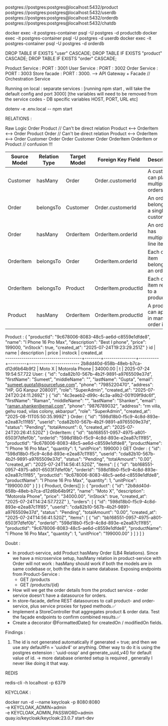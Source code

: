 postgres://postgres:postgres@localhost:5432/product
postgres://postgres:postgres@localhost:5432/userdb
postgres://postgres:postgres@localhost:5432/orderdb
postgres://postgres:postgres@localhost:5432/chatdb

docker exec -it postgres-container psql -U postgres -d productdb
docker exec -it postgres-container psql -U postgres -d userdb
docker exec -it postgres-container psql -U postgres -d orderdb

DROP TABLE IF EXISTS "user" CASCADE;
DROP TABLE IF EXISTS "product" CASCADE;
DROP TABLE IF EXISTS "order" CASCADE;
 
Product Service : PORT : 3001
User Service : PORT : 3002
Order Service : PORT : 3003
Store facade : PORT : 3000.  --> API Gateway + Facade // Orchestration Service

Running on local : separate services :
[running npm start , will take the default config and port 3000]
[the variables will need to be removed from the service codes - DB specific variables HOST, PORT, URL etc]

dotenv -e .env.local -- npm start

RELATIONS :

Raw Logic 
Order <hasMany> Product // Can't be direct relation Product <--> OrderItem <--> Order
Product <hasMany> Order // Can't be direct relation Product <--> OrderItem <--> Order
Customer <hasMany> Order
Order <belongsTo> Customer
Order <hasMany> OrderItem
OrderItem <belongsTo> or <HasOne> Product // confusion !!!


| Source Model | Relation Type  | Target Model  | Foreign Key Field        | Description                                      |
|--------------|----------------|---------------|--------------------------|--------------------------------------------------|
| Customer     | hasMany        | Order         | Order.customerId         | A customer can place multiple orders             |
| Order        | belongsTo      | Customer      | Order.customerId         | An order belongs to a single customer            |
| Order        | hasMany        | OrderItem     | OrderItem.orderId        | An order has multiple line items                 |
| OrderItem    | belongsTo      | Order         | OrderItem.orderId        | Each order item belongs to an order              |
| OrderItem    | belongsTo      | Product       | OrderItem.productId      | Each order item refers to a product              |
| Product      | hasMany        | OrderItem     | OrderItem.productId      | A product can appear in many order items         |




Product : 
{
  "productId": "9c678006-8083-48c5-ae6d-c8559e1dfde8",
  "name": "I Phone 16 Pro Max",
  "description": "Best I phone",
  "price": 199000,
  "inStock": true,
  "created_at": "2025-07-24T19:23:29.251Z"
}
                  id                  |  name  |  description   |  price   | instock |       created_at        
--------------------------------------+--------+----------------+----------+---------+-------------------------
 2b8dd40d-658b-48eb-b7ca-d12d6b64b9f2 | Moto X | Motorola Phone | 34000.00 | t       | 2025-07-24 19:54:57.722
User:
{
  "id": "cda82b10-567b-4b2f-9891-a9765509e37d",
  "firstName": "Sumeet",
  "middleName": "",
  "lastName": "Gupta",
  "email": "sumeet.gupta1@sourcefuse.com",
  "phone": "7985220470",
  "address": "HP, GG Kanpur 208001",
  "role": "SuperAdmin",
  "created_at": "2025-07-24T20:24:11.269Z"
}
{
  "id": "4c3eaeb2-d99c-4c3a-a9b2-001f09f9dc6f",
  "firstName": "Raman",
  "middleName": "",
  "lastName": "Shanker",
  "email": "raman.shanker@email.com",
  "phone": "9876789032",
  "address": "rm villa, gehu road, vilas colony, akbarpur",
  "role": "SuperAdmin",
  "created_at": "2025-08-11T05:50:35.999Z"
}
Order:
{
  "id": "598d18b0-f5c9-4c8d-893e-e2ea87c11f85",
  "userId": "cda82b10-567b-4b2f-9891-a9765509e37d",
  "status": "Pending",
  "totalAmount": 0,
  "created_at": "2025-07-24T20:26:41.520Z"
}
OrderItem:
{
  "id": "bb168551-0957-4975-a801-6503f7dfef0b",
  "orderId": "598d18b0-f5c9-4c8d-893e-e2ea87c11f85",
  "productId": "9c678006-8083-48c5-ae6d-c8559e1dfde8",
  "productName": "I Phone 16 Pro Max",
  "quantity": 1,
  "unitPrice": 199000
}
GET Order : 
{
  "id": "598d18b0-f5c9-4c8d-893e-e2ea87c11f85",
  "userId": "cda82b10-567b-4b2f-9891-a9765509e37d",
  "status": "Pending",
  "totalAmount": "0.00",
  "created_at": "2025-07-24T14:56:41.520Z",
  "items": [
    {
      "id": "bb168551-0957-4975-a801-6503f7dfef0b",
      "orderId": "598d18b0-f5c9-4c8d-893e-e2ea87c11f85",
      "productId": "9c678006-8083-48c5-ae6d-c8559e1dfde8",
      "productName": "I Phone 16 Pro Max",
      "quantity": 1,
      "unitPrice": "199000.00"
    }
  ]
}
{ Product, Orders[] }:
{
  "product": {
    "id": "2b8dd40d-658b-48eb-b7ca-d12d6b64b9f2",
    "name": "Moto X",
    "description": "Motorola Phone",
    "price": "34000.00",
    "inStock": true,
    "created_at": "2025-07-24T14:24:57.722Z"
  },
  "orders": [
    {
      "id": "598d18b0-f5c9-4c8d-893e-e2ea87c11f85",
      "userId": "cda82b10-567b-4b2f-9891-a9765509e37d",
      "status": "Pending",
      "totalAmount": "0.00",
      "created_at": "2025-07-24T14:56:41.520Z",
      "items": [
        {
          "id": "bb168551-0957-4975-a801-6503f7dfef0b",
          "orderId": "598d18b0-f5c9-4c8d-893e-e2ea87c11f85",
          "productId": "9c678006-8083-48c5-ae6d-c8559e1dfde8",
          "productName": "I Phone 16 Pro Max",
          "quantity": 1,
          "unitPrice": "199000.00"
        }
      ]
    }
  ]
}


Doubt : 
- In product-service, add Product hasMany Order (LB4 Relations).
    Since we have a microservice setup, hasMany relation in product-service with Order will not work : hasMany should work if both the models are in same codebase or, both the data in same database. Exposing endpoints from Product-Service :
    - GET /products
    - GET /products/{id}
- How will we get the order details from the product service - order service doesn't have a datasource for orders.
- In store-facade, define REST datasources to call product- and order-service, plus service proxies for typed methods.✅
- Implement a StoreController that aggregates product & order data. Test the façade endpoints to confirm combined results.✅
- Create a decorator @FormattedDate() for createdOn / modifiedOn fields.



Findings : 
1. The id is not generated automatically if generated = true; and then we use any defaultFn = 'uuidv4' or anything.
    Other way to do it is using the postgres extension : 'uuid-ossp' and generate_uuid_v4() for default value of id. -> more database oriented setup is required , generally I never like doing it that way.


REDIS 


redis-cli -h localhost -p 6379

KEYCLOAK :

docker run -d --name keycloak -p 8080:8080 \
  -e KEYCLOAK_ADMIN=admin \
  -e KEYCLOAK_ADMIN_PASSWORD=admin \
  quay.io/keycloak/keycloak:23.0.7 start-dev